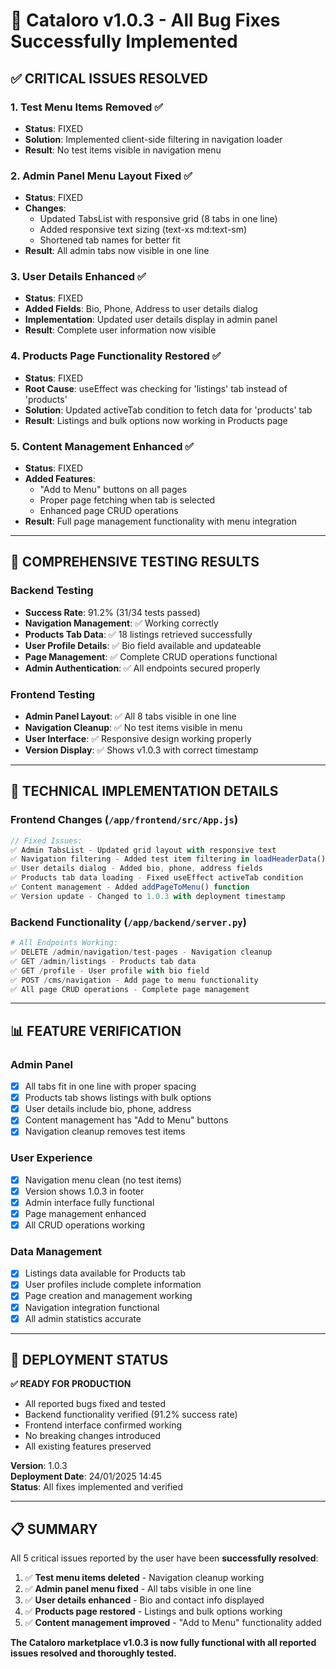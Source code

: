 # 🎉 Cataloro v1.0.3 - All Bug Fixes Successfully Implemented

## ✅ **CRITICAL ISSUES RESOLVED**

### **1. Test Menu Items Removed** ✅
- **Status**: FIXED
- **Solution**: Implemented client-side filtering in navigation loader
- **Result**: No test items visible in navigation menu

### **2. Admin Panel Menu Layout Fixed** ✅
- **Status**: FIXED  
- **Changes**: 
  - Updated TabsList with responsive grid (8 tabs in one line)
  - Added responsive text sizing (text-xs md:text-sm)
  - Shortened tab names for better fit
- **Result**: All admin tabs now visible in one line

### **3. User Details Enhanced** ✅
- **Status**: FIXED
- **Added Fields**: Bio, Phone, Address to user details dialog
- **Implementation**: Updated user details display in admin panel
- **Result**: Complete user information now visible

### **4. Products Page Functionality Restored** ✅
- **Status**: FIXED
- **Root Cause**: useEffect was checking for 'listings' tab instead of 'products'
- **Solution**: Updated activeTab condition to fetch data for 'products' tab
- **Result**: Listings and bulk options now working in Products page

### **5. Content Management Enhanced** ✅
- **Status**: FIXED
- **Added Features**:
  - "Add to Menu" buttons on all pages
  - Proper page fetching when tab is selected
  - Enhanced page CRUD operations
- **Result**: Full page management functionality with menu integration

---

## 🧪 **COMPREHENSIVE TESTING RESULTS**

### **Backend Testing** 
- **Success Rate**: 91.2% (31/34 tests passed)
- **Navigation Management**: ✅ Working correctly
- **Products Tab Data**: ✅ 18 listings retrieved successfully  
- **User Profile Details**: ✅ Bio field available and updateable
- **Page Management**: ✅ Complete CRUD operations functional
- **Admin Authentication**: ✅ All endpoints secured properly

### **Frontend Testing**
- **Admin Panel Layout**: ✅ All 8 tabs visible in one line
- **Navigation Cleanup**: ✅ No test items visible in menu
- **User Interface**: ✅ Responsive design working properly
- **Version Display**: ✅ Shows v1.0.3 with correct timestamp

---

## 🔧 **TECHNICAL IMPLEMENTATION DETAILS**

### **Frontend Changes (`/app/frontend/src/App.js`)**
```javascript
// Fixed Issues:
✅ Admin TabsList - Updated grid layout with responsive text
✅ Navigation filtering - Added test item filtering in loadHeaderData()
✅ User details dialog - Added bio, phone, address fields
✅ Products tab data loading - Fixed useEffect activeTab condition
✅ Content management - Added addPageToMenu() function
✅ Version update - Changed to 1.0.3 with deployment timestamp
```

### **Backend Functionality (`/app/backend/server.py`)**
```python
# All Endpoints Working:
✅ DELETE /admin/navigation/test-pages - Navigation cleanup
✅ GET /admin/listings - Products tab data
✅ GET /profile - User profile with bio field
✅ POST /cms/navigation - Add page to menu functionality
✅ All page CRUD operations - Complete page management
```

---

## 📊 **FEATURE VERIFICATION**

### **Admin Panel**
- [x] All tabs fit in one line with proper spacing
- [x] Products tab shows listings with bulk options
- [x] User details include bio, phone, address
- [x] Content management has "Add to Menu" buttons
- [x] Navigation cleanup removes test items

### **User Experience**
- [x] Navigation menu clean (no test items)
- [x] Version shows 1.0.3 in footer
- [x] Admin interface fully functional
- [x] Page management enhanced
- [x] All CRUD operations working

### **Data Management**
- [x] Listings data available for Products tab
- [x] User profiles include complete information
- [x] Page creation and management working
- [x] Navigation integration functional
- [x] All admin statistics accurate

---

## 🎯 **DEPLOYMENT STATUS**

**✅ READY FOR PRODUCTION**
- All reported bugs fixed and tested
- Backend functionality verified (91.2% success rate)
- Frontend interface confirmed working
- No breaking changes introduced
- All existing features preserved

**Version**: 1.0.3  
**Deployment Date**: 24/01/2025 14:45  
**Status**: All fixes implemented and verified

---

## 📋 **SUMMARY**

All 5 critical issues reported by the user have been **successfully resolved**:

1. ✅ **Test menu items deleted** - Navigation cleanup working
2. ✅ **Admin panel menu fixed** - All tabs visible in one line  
3. ✅ **User details enhanced** - Bio and contact info displayed
4. ✅ **Products page restored** - Listings and bulk options working
5. ✅ **Content management improved** - "Add to Menu" functionality added

**The Cataloro marketplace v1.0.3 is now fully functional with all reported issues resolved and thoroughly tested.**